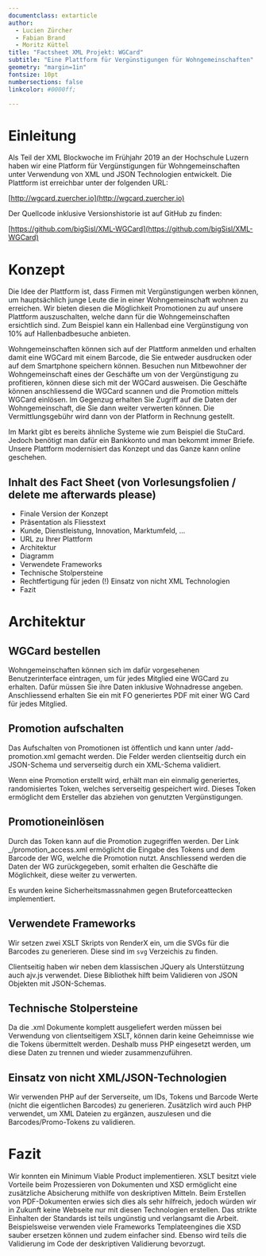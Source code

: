 ```yaml
---
documentclass: extarticle
author:
  - Lucien Zürcher
  - Fabian Brand
  - Moritz Küttel
title: "Factsheet XML Projekt: WGCard"
subtitle: "Eine Plattform für Vergünstigungen für Wohngemeinschaften"
geometry: "margin=1in"
fontsize: 10pt
numbersections: false
linkcolor: #0000ff;

---
```


# Einleitung

Als Teil der XML Blockwoche im Frühjahr 2019 an der Hochschule Luzern haben wir eine Platform für Vergünstigungen für Wohngemeinschaften unter Verwendung von XML und JSON Technologien entwickelt. Die Plattform ist erreichbar unter der folgenden URL:

[http://wgcard.zuercher.io](http://wgcard.zuercher.io)

Der Quellcode inklusive Versionshistorie ist auf GitHub zu finden:

[https://github.com/bigSisl/XML-WGCard](https://github.com/bigSisl/XML-WGCard)

# Konzept

Die Idee der Plattform ist, dass Firmen mit Vergünstigungen werben
können, um hauptsächlich junge Leute die in einer Wohngemeinschaft
wohnen zu erreichen. Wir bieten diesen die Möglichkeit Promotionen zu auf
unsere Plattform auszuschalten, welche dann für die Wohngemeinschaften
ersichtlich sind. Zum Beispiel kann ein Hallenbad eine
Vergünstigung von 10% auf Hallenbadbesuche anbieten.

Wohngemeinschaften können sich auf der Plattform anmelden und erhalten
damit eine WGCard mit einem Barcode, die Sie entweder ausdrucken
oder auf dem Smartphone speichern können. Besuchen nun Mitbewohner
der Wohngemeinschaft eines der Geschäfte um von der Vergünstigung zu
profitieren, können diese sich mit der WGCard ausweisen. Die Geschäfte
können anschliessend die WGCard scannen und die Promotion mittels WGCard
einlösen. Im Gegenzug erhalten Sie Zugriff auf die Daten der
Wohngemeinschaft, die Sie dann weiter verwerten können.
Die Vermittlungsgebühr wird dann von der Platform in Rechnung gestellt.

Im Markt gibt es bereits ähnliche Systeme wie zum Beispiel die
StuCard. Jedoch benötigt man dafür ein Bankkonto und man bekommt immer
Briefe. Unsere Plattform modernisiert das Konzept und das Ganze kann
online geschehen.

## Inhalt des Fact Sheet (von Vorlesungsfolien / delete me afterwards please)
 * Finale Version der Konzept
 * Präsentation als Fliesstext
 * Kunde, Dienstleistung, Innovation, Marktumfeld, ...
 * URL zu Ihrer Plattform
 * Architektur
 * Diagramm
 * Verwendete Frameworks
 * Technische Stolpersteine
 * Rechtfertigung für jeden (!) Einsatz von nicht XML Technologien
 * Fazit

# Architektur

## WGCard bestellen

Wohngemeinschaften können sich im dafür vorgesehenen Benutzerinterface eintragen, um für jedes Mitglied eine WGCard zu erhalten.
Dafür müssen Sie ihre Daten inklusive Wohnadresse angeben. Anschliessend erhalten Sie ein mit FO generiertes PDF mit einer WG Card für jedes Mitglied.


## Promotion aufschalten

Das Aufschalten von Promotionen ist öffentlich und
kann unter /add-promotion.xml gemacht werden. Die
Felder werden clientseitig durch ein JSON-Schema und
serverseitig durch ein XML-Schema validiert.

Wenn eine Promotion erstellt wird, erhält man ein einmalig generiertes,
randomisiertes Token, welches serverseitig gespeichert wird.
Dieses Token ermöglicht dem Ersteller das abziehen von genutzten Vergünstigungen.

## Promotioneinlösen

Durch das Token kann auf die Promotion zugegriffen werden.
Der Link _/promotion_access.xml ermöglicht die Eingabe des Tokens und dem
Barcode der WG, welche die Promotion nutzt. Anschliessend werden die
Daten der WG zurückgegeben, somit erhalten die Geschäfte die Möglichkeit, diese
weiter zu verwerten.

Es wurden keine Sicherheitsmassnahmen gegen Bruteforceattecken implementiert.

## Verwendete Frameworks

Wir setzen zwei XSLT Skripts von RenderX ein, um die SVGs für die Barcodes
zu generieren. Diese sind im `svg` Verzeichis zu finden.

Clientseitig haben wir neben dem klassischen JQuery als Unterstützung
auch ajv.js verwendet. Diese Bibliothek hilft beim Validieren von JSON
Objekten mit JSON-Schemas.


## Technische Stolpersteine

Da die .xml Dokumente komplett ausgeliefert werden müssen bei Verwendung von
clientseitigem XSLT, können darin keine Geheimnisse wie die Tokens übermittelt
werden. Deshalb muss PHP eingesetzt werden, um diese Daten zu trennen und wieder
zusammenzuführen.

## Einsatz von nicht XML/JSON-Technologien

Wir verwenden PHP auf der Serverseite, um IDs, Tokens und Barcode Werte (nicht
die eigentlichen Barcodes) zu generieren. Zusätzlich wird auch PHP verwendet, um
XML Dateien zu ergänzen, auszulesen und die Barcodes/Promo-Tokens zu validieren.

# Fazit

Wir konnten ein Minimum Viable Product implementieren. XSLT besitzt viele Vorteile
beim Prozessieren von Dokumenten und XSD ermöglicht eine zusätzliche Absicherung
mithilfe von deskriptiven Mitteln. Beim Erstellen von PDF-Dokumenten erwies sich
dies als sehr hilfreich, jedoch würden wir in Zukunft keine Webseite nur mit diesen
Technologien erstellen. Das strikte Einhalten der Standards ist teils ungünstig
und verlangsamt die Arbeit. Beispielsweise verwenden viele Frameworks Templateengines
die XSD sauber ersetzen können und zudem einfacher sind. Ebenso wird teils die
Validierung im Code der deskriptiven Validierung bevorzugt.
